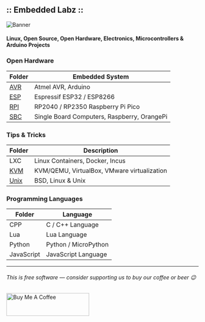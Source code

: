 
## :: Embedded Labz ::
![Banner](http://elabz.net/banner.png)
#### Linux, Open Source, Open Hardware, Electronics, Microcontrollers & Arduino Projects

### Open Hardware

| Folder | Embedded System |
|--------|-----------------|
| [AVR](https://elabz.net/AVR/)  | Atmel AVR, Arduino |
| [ESP](https://elabz.net/ESP/)  | Espressif ESP32 / ESP8266 |
| [RPI](https://elabz.net/RPI/)  | RP2040 / RP2350 Raspberry Pi Pico |
| [SBC](https://elabz.net/SBC/)   | Single Board Computers, Raspberry, OrangePi |

### Tips & Tricks

| Folder | Description |
|--------|---------------------------|
| LXC | Linux Containers, Docker, Incus |
| [KVM](https://elabz.net/KVM/)   | KVM/QEMU, VirtualBox, VMware virtualization |
| [Unix](https://elabz.net/Unix/) | BSD, Linux & Unix |


### Programming Languages

| Folder     | Language             |
|------------|----------------------|
| CPP        | C / C++ Language     |
| Lua        | Lua Language         |
| Python     | Python / MicroPython |
| JavaScript | JavaScript Language  |

<!-- 
| Folder     | Language              |
|------------|----------------------|
| [CPP](https://elabz.net/CPP/)     | C / C++ Language      |
| [Lua](https://elabz.net/Lua/)     | Lua Language         |
| [Python](https://elabz.net/Python/) | Python / MicroPython |
| [JavaScript](https://elabz.net/JavaScript/) | JavaScript Language |
-->

---
###### This is free software — consider supporting us to buy our coffee or beer 😉

<a href="https://www.buymeacoffee.com/AndreSantana" target="_blank"><img src="https://cdn.buymeacoffee.com/buttons/v2/default-blue.png" alt="Buy Me A Coffee" style="height: 60px !important;width: 217px !important;" ></a>
